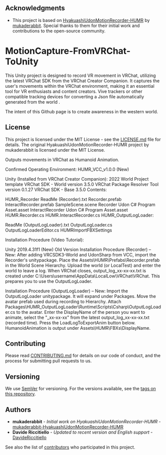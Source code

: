 ## Acknowledgments

- This project is based on [HyakuashiUdonMotionRecorder-HUMR](https://github.com/mukaderabbit/mukaderabbit-HyakuashiUdonMotionRecorder-HUMR-) by [mukaderabbit](https://github.com/mukaderabbit). Special thanks to them for their initial work and contributions to the open-source community.

# MotionCapture-FromVRChat-ToUnity

This Unity project is designed to record VR movement in VRChat, utilizing the latest VRChat SDK from the VRChat Creator Companion. It captures the user's movements within the VRChat environment, making it an essential tool for VR enthusiasts and content creators. Vive trackers or other compatible tracking devices for converting a Json file automatically generated from the world .

The intent of this Github page is to create awareness in the western world. 

## License

This project is licensed under the MIT License - see the [LICENSE.md](LICENSE.md) file for details. The original HyakuashiUdonMotionRecorder-HUMR project by mukaderabbit is licensed under the MIT License.


Outputs movements in VRChat as Humanoid Animation.

Confirmed Operating Environment:
HUMR_VCC_v1.0.0 (New)

Unity (Installed from VRChat Creator Companion): 2022 World Project template
VRChat SDK - World version 3.5.0
VRChat Package Resolver Tool version 0.1.27
VRChat SDK - Base 3.5.0
Contents:

HUMR_Recorder
ReadMe (Recorder).txt
Recorder.prefab
InteractRecorder.prefab
SampleScene.scene
Recorder Udon C# Program Asset.asset
InteractRecorder Udon C# Program Asset.asset
HUMR.Recorder.cs
HUMR.InteractRecorder.cs
HUMR_OutputLogLoader:

ReadMe (OutputLogLoader).txt
OutputLogLoader.cs
OutputLogLoaderEditor.cs
HUMRImportFBXSettings

Installation Procedure (Video Tutorial):

Unity 2019.4.31f1 (New)
Old Version
Installation Procedure (Recorder) – New:
After adding VRCSDK3-World and UdonSharp from VCC, import the Recorder's unitypackage. Place the Assets\HUMR\Prefabs\Recorder.prefab in the World Scene Hierarchy. Upload the world (or LocalTest) and enter the world to leave a log. When VRChat closes, output_log_xx-xx-xx.txt is created under C:\Users\username\AppData\LocalLow\VRChat\VRChat. This prepares you to use the OutputLogLoader.

Installation Procedure (OutputLogLoader) – New:
Import the OutputLogLoader unitypackage. It will expand under Packages. Move the avatar prefab used during recording to Hierarchy. Attach Packages\HUMR_OutputLogLoader\Runtime\Scripts\Csharp\OutputLogLoader.cs to the avatar. Enter the DisplayName of the person you want to animate, select the "_xx-xx-xx" from the latest output_log_xx-xx-xx.txt (recorded time). Press the LoadLogToExportAnim button below. HumanoidAnimation is output under Assets\HUMR\FBXs\DisplayName.

## Contributing

Please read [CONTRIBUTING.md](link-to-your-contributing-file) for details on our code of conduct, and the process for submitting pull requests to us.

## Versioning

We use [SemVer](http://semver.org/) for versioning. For the versions available, see the [tags on this repository](link-to-your-tags).

## Authors

- **mukaderabbit** - *Initial work on HyakuashiUdonMotionRecorder-HUMR* - [mukaderabbit-HyakuashiUdonMotionRecorder-HUMR](https://github.com/mukaderabbit/mukaderabbit-HyakuashiUdonMotionRecorder-HUMR-)
- **Davide Riccitiello** - *Updated to recent version and English support* - [DavideRiccitiello](https://github.com/DavideRiccitiello)


See also the list of [contributors](link-to-contributors-page) who participated in this project.
